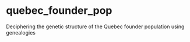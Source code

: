 # quebec_founder_pop
Deciphering the genetic structure of the Quebec founder population using genealogies
